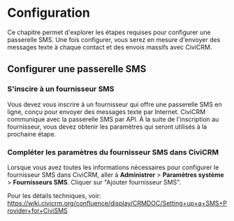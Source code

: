 Configuration
=============

Ce chapitre permet d'explorer les étapes requises pour configurer une passerelle SMS. Une fois configurer, vous serez en mesure d'envoyer des messages texte à chaque contact et des envois massifs avec CiviCRM.

Configurer une passerelle SMS
------------------------------------------
### S'inscire à un fournisseur SMS

Vous devez vous inscrire à un fournisseur qui offre une passerelle SMS en ligne, conçu pour envoyer des messages texte par Internet.
CiviCRM communique avec la passerelle SMS par API.
À la suite de l'inscription au fournisseur, vous devez obtenir les paramètres qui seront utilisés à la prochaine étape.

### Compléter les paramètres du fournisseur SMS dans CiviCRM

Lorsque vous avez toutes les informations nécessaires pour configurer le fournisseur SMS dans CiviCRM, aller à **Administrer** > **Paramètres système** > **Fournisseurs SMS**. Cliquer sur "Ajouter fournisseur SMS".

Pour les détails techniques, voir: https://wiki.civicrm.org/confluence/display/CRMDOC/Setting+up+a+SMS+Provider+for+CiviSMS

